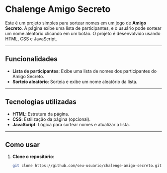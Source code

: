 # Chalenge Amigo Secreto

Este é um projeto simples para sortear nomes em um jogo de **Amigo Secreto**. A página exibe uma lista de participantes, e o usuário pode sortear um nome aleatório clicando em um botão. O projeto é desenvolvido usando HTML, CSS e JavaScript.

---

## Funcionalidades

- **Lista de participantes**: Exibe uma lista de nomes dos participantes do Amigo Secreto.
- **Sorteio aleatório**: Sorteia e exibe um nome aleatório da lista.

---

## Tecnologias utilizadas

- **HTML**: Estrutura da página.
- **CSS**: Estilização da página (opcional).
- **JavaScript**: Lógica para sortear nomes e atualizar a lista.

---

## Como usar

1. **Clone o repositório**:
   ```bash
   git clone https://github.com/seu-usuario/chalenge-amigo-secreto.git
